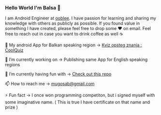### Hello World I'm Balsa 👋

I am Android Engineer at [ooblee](https://www.ooblee.net). I have passion for learning and sharing my knowledge with others as publicly as possible. If you found value in something I have created, please feel free to drop some ❤️ on email. Feel free to reach out in case you want to drink coffee as well ☕

📱 My android App for Balkan speaking region -> [Kviz opsteg znanja : CoolQuiz](https://play.google.com/store/apps/details?id=com.balsa.coolquiz)

🔭 I’m currently working on -> Publishing same App for English speaking regions

🌱 I’m currently having fun with -> [Check out this repo](https://github.com/bakero98/Algoritmi-i-strukture-podataka)

📫 How to reach me -> mugosab@gmail.com

⚡ Fun fact -> I once won programming competiton, but i signed myself with some imaginative name. ( This is true I have certificate on that name and prize )

